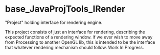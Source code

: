 # base_JavaProjTools_IRender
"Project" holding interface for rendering engine.  

This project consists of just an interface for rendering, describing the expected functions of a rendering window. If we ever wish to move away from Processing to another OpenGL lib, this is intended to be the interface that whatever rendering mechanism should follow.  Work In Progress.
